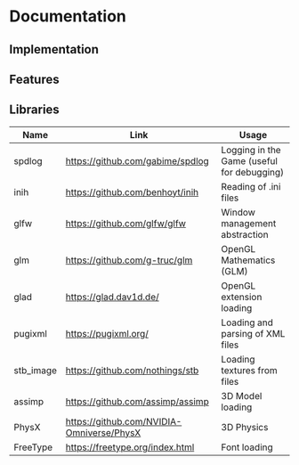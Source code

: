 # Documentation

## Implementation

## Features

## Libraries

| Name      | Link                                      | Usage                                      |
|-----------|-------------------------------------------|--------------------------------------------|
| spdlog    | https://github.com/gabime/spdlog          | Logging in the Game (useful for debugging) |
| inih      | https://github.com/benhoyt/inih           | Reading of .ini files                      |
| glfw      | https://github.com/glfw/glfw              | Window management abstraction              |
| glm       | https://github.com/g-truc/glm             | OpenGL Mathematics (GLM)                   |
| glad      | https://glad.dav1d.de/                    | OpenGL extension loading                   |
| pugixml   | https://pugixml.org/                      | Loading and parsing of XML files           |
| stb_image | https://github.com/nothings/stb           | Loading textures from files                |
| assimp    | https://github.com/assimp/assimp          | 3D Model loading                           |
| PhysX     | https://github.com/NVIDIA-Omniverse/PhysX | 3D Physics                                 |
| FreeType  | https://freetype.org/index.html           | Font loading                               |

